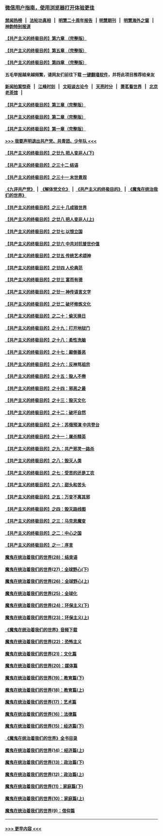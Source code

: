 ### [微信用户指南，使用浏览器打开体验更佳](https://github.com/gfw-breaker/banned-news1/blob/master/indexes/wechat-guide.md?t=0)
#### [禁闻热榜](热点新闻.md?t=0)  &nbsp;&nbsp;|&nbsp;&nbsp; [法轮功真相](https://github.com/gfw-breaker/truth/blob/master/README.md?t=0) &nbsp;&nbsp;|&nbsp;&nbsp; [明慧二十周年报告](https://github.com/gfw-breaker/mh-reports/blob/master/README.md?t=0) &nbsp;&nbsp;|&nbsp;&nbsp;[明慧期刊](https://github.com/gfw-breaker/mh-qikan) &nbsp;&nbsp;|&nbsp;&nbsp; [明慧海外之窗](https://github.com/gfw-breaker/mh-news/blob/master/README.md?t=0) &nbsp;&nbsp;|&nbsp;&nbsp; [神韵特别报道](https://github.com/gfw-breaker/mh-news/blob/master/shenyun.md?t=0)
#### [【共产主义的终极目的】第六章 （完整版）](../pages/nsc422/n11428913.md?t=02081355) 
#### [【共产主义的终极目的】第五章 （完整版）](../pages/nsc422/n11428912.md?t=02081355) 
#### [【共产主义的终极目的】第四章 （完整版）](../pages/nsc422/n11428907.md?t=02081355) 
#### 五毛举报越来越频繁，请网友们前往下载 [一键翻墙软件](https://github.com/gfw-breaker/ssr-accounts)，并将此项目推荐给亲友
#### [新闻拍案惊奇](https://github.com/gfw-breaker/banned-news1/blob/master/pages/link4.md) &nbsp;&nbsp;|&nbsp;&nbsp; [江峰时刻](https://github.com/gfw-breaker/banned-news1/blob/master/pages/link4.md) &nbsp;&nbsp;|&nbsp;&nbsp; [文昭谈古论今](https://github.com/gfw-breaker/banned-news1/blob/master/pages/link4.md) &nbsp;&nbsp;|&nbsp;&nbsp; [天亮时分](https://github.com/gfw-breaker/banned-news1/blob/master/pages/link4.md) &nbsp;&nbsp;|&nbsp;&nbsp; [萧茗看世界](https://github.com/gfw-breaker/banned-news1/blob/master/pages/link4.md) &nbsp;&nbsp;|&nbsp;&nbsp; [北京老茶馆](https://github.com/gfw-breaker/banned-news1/blob/master/pages/link4.md) &nbsp;&nbsp;|&nbsp;&nbsp; 
#### [【共产主义的终极目的】第三章（完整版）](../pages/nsc422/n11428848.md?t=02081355) 
#### [【共产主义的终极目的】第二章（完整版）](../pages/nsc422/n11428831.md?t=02081355) 
#### [【共产主义的终极目的】第一章（完整版）](../pages/nsc422/n11417651.md?t=02081355) 
#### [>>> 我要声明退出共产党、共青团、少年队 <<<](https://github.com/begood0513/goodnews/blob/master/quit/letter.md) 
#### [【共产主义的终极目的】之廿九 把人变非人(下)](../pages/nsc422/n11344140.md?t=02081355) 
#### [【共产主义的终极目的】之三十二 结语](../pages/nsc422/n11360535.md?t=02081355) 
#### [【共产主义的终极目的】之三十一 末世景观](../pages/nsc422/n11351129.md?t=02081355) 
#### [《九评共产党》](https://github.com/begood0513/9ping.md/blob/master/README.md) &nbsp;|&nbsp; [《解体党文化》](../../../../jtdwh.md/blob/master/README.md)  &nbsp;|&nbsp; [《共产主义的终极目的》](../../../../gczydzjmd.md/blob/master/README.md) &nbsp;|&nbsp; [《魔鬼在统治我们的世界》](../../../../mgztzwmdsj.md/blob/master/README.md) 
#### [【共产主义的终极目的】之三十 几成狼世界](../pages/nsc422/n11348280.md?t=02081355) 
#### [【共产主义的终极目的】之廿八 把人变非人(上)](../pages/nsc422/n11340492.md?t=02081355) 
#### [【共产主义的终极目的】之廿七 以恨立国](../pages/nsc422/n11336944.md?t=02081355) 
#### [【共产主义的终极目的】之廿六 中共对抗普世价值](../pages/nsc422/n11324785.md?t=02081355) 
#### [【共产主义的终极目的】之廿五 传统艺术颂神](../pages/nsc422/n11296396.md?t=02081355) 
#### [【共产主义的终极目的】之廿四 人伦典范](../pages/nsc422/n11296397.md?t=02081355) 
#### [【共产主义的终极目的】之廿三 富而有德](../pages/nsc422/n11283598.md?t=02081355) 
#### [【共产主义的终极目的】之廿一 神传语言文字](../pages/nsc422/n11263265.md?t=02081355) 
#### [【共产主义的终极目的】之廿二 破坏修炼文化](../pages/nsc422/n11245728.md?t=02081355) 
#### [【共产主义的终极目的】之二十：偷天换日](../pages/nsc422/n11238846.md?t=02081355) 
#### [【共产主义的终极目的】之十九：打开地狱门](../pages/nsc422/n11206376.md?t=02081355) 
#### [【共产主义的终极目的】之十八：柔性洗脑](../pages/nsc422/n11199994.md?t=02081355) 
#### [【共产主义的终极目的】之十七：颠倒善恶](../pages/nsc422/n11179782.md?t=02081355) 
#### [【共产主义的终极目的】之十六：反神骂祖宗](../pages/nsc422/n11166798.md?t=02081355) 
#### [【共产主义的终极目的】之十五：毁人不倦](../pages/nsc422/n11166792.md?t=02081355) 
#### [【共产主义的终极目的】之十四：邪恶之最](../pages/nsc422/n11150249.md?t=02081355) 
#### [【共产主义的终极目的】之十三：毁灭文化](../pages/nsc422/n11135227.md?t=02081355) 
#### [【共产主义的终极目的】之十二：破坏自然](../pages/nsc422/n11135214.md?t=02081355) 
#### [【共产主义的终极目的】之十：苏俄预演 中共登台](../pages/nsc422/n11118424.md?t=02081355) 
#### [【共产主义的终极目的】之十一：屠杀精英](../pages/nsc422/n11118442.md?t=02081355) 
#### [【共产主义的终极目的】之九：共产邪灵一路杀](../pages/nsc422/n11114139.md?t=02081355) 
#### [【共产主义的终极目的】之八：毁灭人类](../pages/nsc422/n11108503.md?t=02081355) 
#### [【共产主义的终极目的】之七：受苦的还是工农](../pages/nsc422/n11101809.md?t=02081355) 
#### [【共产主义的终极目的】之六：甜头和苦头](../pages/nsc422/n11096971.md?t=02081355) 
#### [【共产主义的终极目的】之五：万变不离其邪](../pages/nsc422/n11091285.md?t=02081355) 
#### [【共产主义的终极目的】之四：毁灭路线图](../pages/nsc422/n11086284.md?t=02081355) 
#### [【共产主义的终极目的】之三：马克思魔变](../pages/nsc422/n11061941.md?t=02081355) 
#### [【共产主义的终极目的】之二：中心之国](../pages/nsc422/n11047728.md?t=02081355) 
#### [【共产主义的终极目的】之一：序言](../pages/nsc422/n11086077.md?t=02081355) 
#### [魔鬼在统治着我们的世界(28)：结束语](../pages/nsc422/n10936246.md?t=02081355) 
#### [魔鬼在统治着我们的世界(27)：全球野心(下)](../pages/nsc422/n10928319.md?t=02081355) 
#### [魔鬼在统治着我们的世界(26)：全球野心(上)](../pages/nsc422/n10900318.md?t=02081355) 
#### [魔鬼在统治着我们的世界(25)：全球化](../pages/nsc422/n10788205.md?t=02081355) 
#### [魔鬼在统治着我们的世界(24)：环保主义(下)](../pages/nsc422/n10695307.md?t=02081355) 
#### [魔鬼在统治着我们的世界(23)：环保主义(上)](../pages/nsc422/n10688613.md?t=02081355) 
#### [《魔鬼在统治着我们的世界》音频下载](../pages/nsc422/n10635553.md?t=02081355) 
#### [魔鬼在统治着我们的世界(22)：恐怖主义](../pages/nsc422/n10614727.md?t=02081355) 
#### [魔鬼在统治着我们的世界(21)：文化篇](../pages/nsc422/n10597706.md?t=02081355) 
#### [魔鬼在统治着我们的世界(20)：媒体篇](../pages/nsc422/n10586579.md?t=02081355) 
#### [魔鬼在统治着我们的世界(19)：教育篇(下)](../pages/nsc422/n10564808.md?t=02081355) 
#### [魔鬼在统治着我们的世界(18)：教育篇(上)](../pages/nsc422/n10526970.md?t=02081355) 
#### [魔鬼在统治着我们的世界(17)：艺术篇](../pages/nsc422/n10499093.md?t=02081355) 
#### [魔鬼在统治着我们的世界(16)：法律篇](../pages/nsc422/n10485969.md?t=02081355) 
#### [魔鬼在统治着我们的世界(15)：经济篇(下)](../pages/nsc422/n10469975.md?t=02081355) 
#### [《魔鬼在统治着我们的世界》全书目录](../pages/nsc422/n10464261.md?t=02081355) 
#### [魔鬼在统治着我们的世界(14)：经济篇(上)](../pages/nsc422/n10457370.md?t=02081355) 
#### [魔鬼在统治着我们的世界(13)：政治篇(下)](../pages/nsc422/n10448270.md?t=02081355) 
#### [魔鬼在统治着我们的世界(12)：政治篇(上)](../pages/nsc422/n10444576.md?t=02081355) 
#### [魔鬼在统治着我们的世界(11)：家庭篇(下)](../pages/nsc422/n10440961.md?t=02081355) 
#### [魔鬼在统治着我们的世界(10)：家庭篇(上)](../pages/nsc422/n10435448.md?t=02081355) 
#### [魔鬼在统治着我们的世界(9)：信仰篇](../pages/nsc422/n10432159.md?t=02081355) 

----
#### [ >>> 更早内容 <<< ](../indexes/nsc422-earlier.md)
